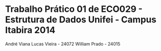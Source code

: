 Trabalho Prático 01 de ECO029 - Estrutura de Dados
Unifei - Campus Itabira
2014
==================================================

André Viana
Lucas Vieira  - 24072
William Prado - 24015